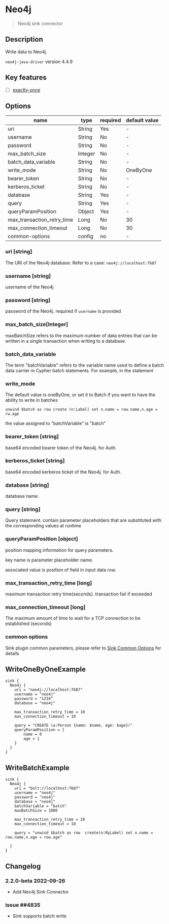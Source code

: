 # Neo4j

> Neo4j sink connector

## Description

Write data to Neo4j.

`neo4j-java-driver` version 4.4.9

## Key features

- [ ] [exactly-once](../../concept/connector-v2-features.md)

## Options

|            name            |  type   | required | default value |
|----------------------------|---------|----------|---------------|
| uri                        | String  | Yes      | -             |
| username                   | String  | No       | -             |
| password                   | String  | No       | -             |
| max_batch_size             | Integer | No       | -             |
| batch_data_variable        | String  | No       | -             |
| write_mode                 | String  | No       | OneByOne      |
| bearer_token               | String  | No       | -             |
| kerberos_ticket            | String  | No       | -             |
| database                   | String  | Yes      | -             |
| query                      | String  | Yes      | -             |
| queryParamPosition         | Object  | Yes      | -             |
| max_transaction_retry_time | Long    | No       | 30            |
| max_connection_timeout     | Long    | No       | 30            |
| common-options             | config  | no       | -             |

### uri [string]

The URI of the Neo4j database. Refer to a case: `neo4j://localhost:7687`

### username [string]

username of the Neo4j

### password [string]

password of the Neo4j. required if `username` is provided

### max_batch_size[Integer]

maxBatchSize refers to the maximum number of data entries that can be written in a single transaction when writing to a database.

### batch_data_variable

The term "batchVariable" refers to the variable name used to define a batch data carrier in Cypher batch statements. For example, in the statement

### write_mode

The default value is oneByOne, or set it to Batch if you want to have the ability to write in batches

```cypher
unwind $batch as row create (n:Label) set n.name = row.name,n.age = rw.age
```

the value assigned to "batchVariable" is "batch"

### bearer_token [string]

base64 encoded bearer token of the Neo4j. for Auth.

### kerberos_ticket [string]

base64 encoded kerberos ticket of the Neo4j. for Auth.

### database [string]

database name.

### query [string]

Query statement. contain parameter placeholders that are substituted with the corresponding values at runtime

### queryParamPosition [object]

position mapping information for query parameters.

key name is parameter placeholder name.

associated value is position of field in input data row.

### max_transaction_retry_time [long]

maximum transaction retry time(seconds). transaction fail if exceeded

### max_connection_timeout [long]

The maximum amount of time to wait for a TCP connection to be established (seconds)

### common options

Sink plugin common parameters, please refer to [Sink Common Options](common-options.md) for details

## WriteOneByOneExample

```
sink {
  Neo4j {
    uri = "neo4j://localhost:7687"
    username = "neo4j"
    password = "1234"
    database = "neo4j"

    max_transaction_retry_time = 10
    max_connection_timeout = 10

    query = "CREATE (a:Person {name: $name, age: $age})"
    queryParamPosition = {
        name = 0
        age = 1
    }
  }
}
```

## WriteBatchExample

```
sink {
  Neo4j {
    uri = "bolt://localhost:7687"
    username = "neo4j"
    password = "neo4j"
    database = "neo4j"
    batchVariable = "batch"
    maxBatchSize = 1000

    max_transaction_retry_time = 10
    max_connection_timeout = 10

    query = "unwind $batch as row  create(n:MyLabel) set n.name = row.name,n.age = row.age"

  }
}
```

## Changelog

### 2.2.0-beta 2022-09-26

- Add Neo4j Sink Connector

### issue ##4835

- Sink supports batch write

